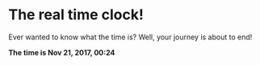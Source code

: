 # The real time clock!

Ever wanted to know what the time is? Well, your journey is about to end!

**The time is Nov 21, 2017, 00:24**